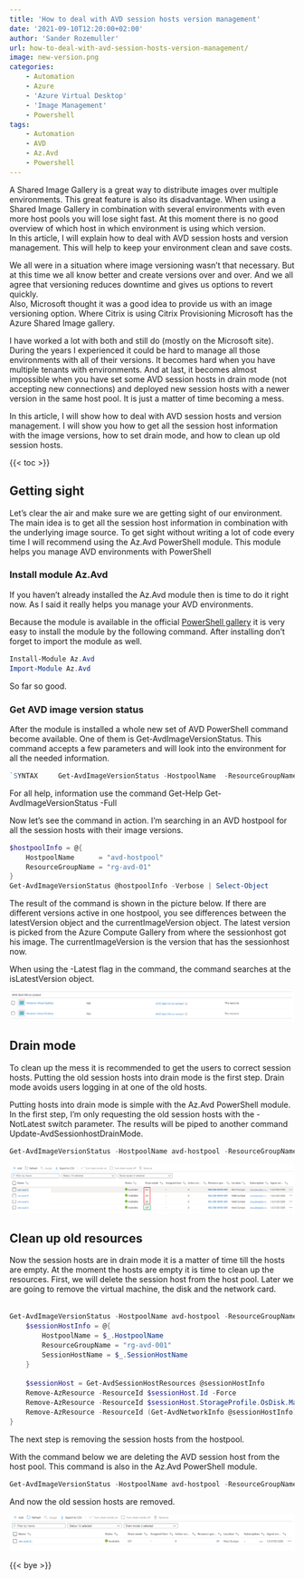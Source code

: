 ```yaml
---
title: 'How to deal with AVD session hosts version management'
date: '2021-09-10T12:20:00+02:00'
author: 'Sander Rozemuller'
url: how-to-deal-with-avd-session-hosts-version-management/
image: new-version.png
categories:
    - Automation
    - Azure
    - 'Azure Virtual Desktop'
    - 'Image Management'
    - Powershell
tags:
    - Automation
    - AVD
    - Az.Avd
    - Powershell
---
```


A Shared Image Gallery is a great way to distribute images over multiple environments. This great feature is also its disadvantage. When using a Shared Image Gallery in combination with several environments with even more host pools you will lose sight fast. At this moment there is no good overview of which host in which environment is using which version.   
In this article, I will explain how to deal with AVD session hosts and version management. This will help to keep your environment clean and save costs.

We all were in a situation where image versioning wasn’t that necessary. But at this time we all know better and create versions over and over. And we all agree that versioning reduces downtime and gives us options to revert quickly.   
Also, Microsoft thought it was a good idea to provide us with an image versioning option. Where Citrix is using Citrix Provisioning Microsoft has the Azure Shared Image gallery.   
  
I have worked a lot with both and still do (mostly on the Microsoft site). During the years I experienced it could be hard to manage all those environments with all of their versions. It becomes hard when you have multiple tenants with environments. And at last, it becomes almost impossible when you have set some AVD session hosts in drain mode (not accepting new connections) and deployed new session hosts with a newer version in the same host pool. It is just a matter of time becoming a mess.

In this article, I will show how to deal with AVD session hosts and version management. I will show you how to get all the session host information with the image versions, how to set drain mode, and how to clean up old session hosts.

{{< toc >}}

## Getting sight

Let’s clear the air and make sure we are getting sight of our environment. The main idea is to get all the session host information in combination with the underlying image source. To get sight without writing a lot of code every time I will recommend using the Az.Avd PowerShell module. This module helps you manage AVD environments with PowerShell

### Install module Az.Avd

If you haven’t already installed the Az.Avd module then is time to do it right now. As I said it really helps you manage your AVD environments.

Because the module is available in the official [PowerShell gallery](https://www.powershellgallery.com/packages/Az.Avd) it is very easy to install the module by the following command. After installing don’t forget to import the module as well.

```powershell
Install-Module Az.Avd
Import-Module Az.Avd
```

So far so good.

### Get AVD image version status

After the module is installed a whole new set of AVD PowerShell command become available. One of them is Get-AvdImageVersionStatus. This command accepts a few parameters and will look into the environment for all the needed information.

```powershell
`SYNTAX     Get-AvdImageVersionStatus -HostpoolName  -ResourceGroupName  [-NotLatest] [] <span style="background-color: rgba(0, 0, 0, 0.05); font-size: inherit;">    Get-AvdImageVersionStatus -HostpoolName <String> -ResourceGroupName <String> [-SessionHostName <String>] [-NotLatest] [<CommonParameters>]</span>`
```

For all help, information use the command Get-Help Get-AvdImageVersionStatus -Full

Now let’s see the command in action. I’m searching in an AVD hostpool for all the session hosts with their image versions.

```powershell
$hostpoolInfo = @{
    HostpoolName      = "avd-hostpool"
    ResourceGroupName = "rg-avd-01"
}
Get-AvdImageVersionStatus @hostpoolInfo -Verbose | Select-Object 
```

The result of the command is shown in the picture below. If there are different versions active in one hostpool, you see differences between the latestVersion object and the currentImageVersion object. The latest version is picked from the Azure Compute Gallery from where the sessionhost got his image. The currentImageVersion is the version that has the sessionhost now.

 When using the -Latest flag in the command, the command searches at the isLatestVersion object.

![image-2](image-2.png)

## Drain mode

To clean up the mess it is recommended to get the users to correct session hosts. Putting the old session hosts into drain mode is the first step. Drain mode avoids users logging in at one of the old hosts.

Putting hosts into drain mode is simple with the Az.Avd PowerShell module. In the first step, I’m only requesting the old session hosts with the -NotLatest switch parameter. The results will be piped to another command Update-AvdSessionhostDrainMode.

```powershell
Get-AvdImageVersionStatus -HostpoolName avd-hostpool -ResourceGroupName rg-avd-001 -NotLatest | foreach {Update-AvdSessionhostDrainMode -HostpoolName $_.Hostpoolname -ResourceGroupName rg-avd-001 -SessionHostName $_.sessionHostName -AllowNewSession $true}
```

![image-55](image-55.png)

## Clean up old resources

Now the session hosts are in drain mode it is a matter of time till the hosts are empty. At the moment the hosts are empty it is time to clean up the resources. First, we will delete the session host from the host pool. Later we are going to remove the virtual machine, the disk and the network card.

```powershell

Get-AvdImageVersionStatus -HostpoolName avd-hostpool -ResourceGroupName rg-avd-001 -NotLatest | foreach {
    $sessionHostInfo = @{
        HostpoolName = $_.HostpoolName
        ResourceGroupName = "rg-avd-001" 
        SessionHostName = $_.SessionHostName
    }
    
    $sessionHost = Get-AvdSessionHostResources @sessionHostInfo
    Remove-AzResource -ResourceId $sessionHost.Id -Force
    Remove-AzResource -ResourceId $sessionHost.StorageProfile.OsDisk.ManagedDisk.id -Force
    Remove-AzResource -ResourceId (Get-AvdNetworkInfo @sessionHostInfo).nicId -Force
}
```

The next step is removing the session hosts from the hostpool.

With the command below we are deleting the AVD session host from the host pool. This command is also in the Az.Avd PowerShell module.

```powershell
Get-AvdImageVersionStatus -HostpoolName avd-hostpool -ResourceGroupName rg-avd-001 -NotLatest | foreach {Remove-AvdSessionhost -HostpoolName $_.Hostpoolname -ResourceGroupName rg-avd-001 -SessionHostName $_.sessionHostName}
```

And now the old session hosts are removed.

![](image-56.png)

{{< bye >}}
